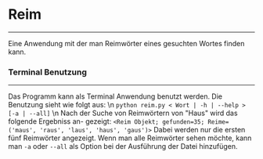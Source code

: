 # Reim
---
Eine Anwendung mit der man Reimwörter eines gesuchten Wortes finden kann.

### Terminal Benutzung 
---
Das Programm kann als Terminal Anwendung benutzt werden. Die Benutzung sieht
wie folgt aus: \n
`python reim.py < Wort | -h | --help > [-a | --all]` \n
Nach der Suche von Reimwörtern von "Haus" wird das folgende Ergebniss an-
gezeigt:
`<Reim Objekt; gefunden=35; Reime=('maus', 'raus', 'laus', 'haus', 'gaus')>`
Dabei werden nur die ersten fünf Reimwörter angezeigt. Wenn man alle
Reimwörter sehen möchte, kann man `-a` oder `--all` als Option bei der
Ausführung der Datei hinzufügen. 
